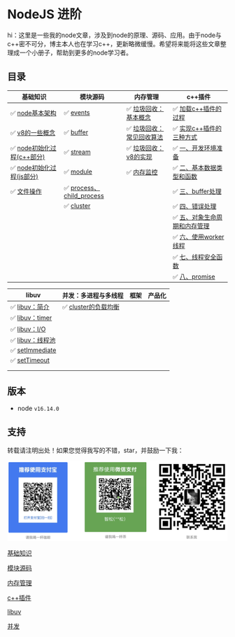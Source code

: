 # NodeJS 进阶

hi：这里是一些我的node文章，涉及到node的原理、源码、应用。由于node与c++密不可分，博主本人也在学习c++，更新略微缓慢。希望将来能将这些文章整理成一个小册子，帮助到更多的node学习者。

## 目录

| 基础知识                                                                                   | 模块源码                                                                                                    | 内存管理                                                           | c++插件                                                                   |
| -------------------------------------------------------------------------------------- | ------------------------------------------------------------------------------------------------------- | -------------------------------------------------------------- | ----------------------------------------------------------------------- |
| ✅ [node基本架构](基础知识/node基本架构/node基本架构.md "node基本架构")                                     | ✅ [events](模块源码/events/events.md "events")                                                              | ✅ [垃圾回收：基本概念](内存管理/垃圾回收：基本概念/垃圾回收：基本概念.md "垃圾回收：基本概念")         | ✅ [加载c++插件的过程](c++插件/加载c++插件的过程/加载c++插件的过程.md "加载c++插件的过程")             |
| ✅ [v8的一些概念](基础知识/v8的一些概念/v8的一些概念.md "v8的一些概念")                                         | ✅ [buffer](模块源码/buffer/buffer.md "buffer")                                                              | ✅ [垃圾回收：常见回收算法](内存管理/垃圾回收：常见回收算法/垃圾回收：常见回收算法.md "垃圾回收：常见回收算法") | ✅ [实现c++插件的三种方式](c++插件/实现c++插件的三种方式/实现c++插件的三种方式.md "实现c++插件的三种方式")     |
| ✅ [node初始化过程(c++部分)](基础知识/node初始化过程\(c++部分\)/node初始化过程\(c++部分\).md "node初始化过程(c++部分)") | ✅ [stream](模块源码/stream/stream.md "stream")                                                              | ✅ [垃圾回收：v8的实现](内存管理/垃圾回收：v8的实现/垃圾回收：v8的实现.md "垃圾回收：v8的实现")     | ✅ [一、开发环境准备](c++插件/一、开发环境准备/一、开发环境准备.md "一、开发环境准备")                     |
| ✅ [node初始化过程(js部分)](基础知识/node初始化过程\(js部分\)/node初始化过程\(js部分\).md "node初始化过程(js部分)")     | ✅ [module](模块源码/module/module.md "module")                                                              | ✅ [内存监控](内存管理/内存监控/内存监控.md "内存监控")                             | ✅ [二、基本数据类型和函数](c++插件/二、基本数据类型和函数/二、基本数据类型和函数.md "二、基本数据类型和函数")         |
| ✅ [文件操作](基础知识/文件操作/文件操作.md "文件操作")                                                     | ✅ [process、child\_process](模块源码/process、child_process/process、child_process.md "process、child_process") |                                                                | ✅ [三、buffer处理](c++插件/三、buffer处理/三、buffer处理.md "三、buffer处理")             |
|                                                                                        | ✅ [cluster](模块源码/cluster/cluster.md "cluster")                                                          |                                                                | ✅ [四、错误处理](c++插件/四、错误处理/四、错误处理.md "四、错误处理")                             |
|                                                                                        |                                                                                                         |                                                                | ✅ [五、对象生命周期和内存管理](c++插件/五、对象生命周期和内存管理/五、对象生命周期和内存管理.md "五、对象生命周期和内存管理") |
|                                                                                        |                                                                                                         |                                                                | ✅ [六、使用worker线程](c++插件/六、使用worker线程/六、使用worker线程.md "六、使用worker线程")     |
|                                                                                        |                                                                                                         |                                                                | ✅ [七、线程安全函数](c++插件/七、线程安全函数/七、线程安全函数.md "七、线程安全函数")                     |
|                                                                                        |                                                                                                         |                                                                | ✅ [八、promise](c++插件/八、promise/八、promise.md "八、promise")                 |

| libuv                                                               | 并发：多进程与多线程                                                       | 框架 | 产品化 |
| ------------------------------------------------------------------- | ---------------------------------------------------------------- | -- | --- |
| ✅ [libuv：简介](libuv/libuv：简介/libuv：简介.md "libuv：简介")                 | ✅ [cluster的负载均衡](并发/cluster的负载均衡/cluster的负载均衡.md "cluster的负载均衡") |    |     |
| ✅ [libuv：timer](libuv/libuv：timer/libuv：timer.md "libuv：timer")     |                                                                  |    |     |
| ✅ [libuv：I/O](libuv/libuv：I-O/libuv：I-O.md "libuv：I/O")             |                                                                  |    |     |
| ✅ [libuv：线程池](libuv/libuv：线程池/libuv：线程池.md "libuv：线程池")             |                                                                  |    |     |
| ✅ [setImmediate](libuv/setImmediate/setImmediate.md "setImmediate") |                                                                  |    |     |
| ✅ [setTimeout](libuv/setTimeout/setTimeout.md "setTimeout")         |                                                                  |    |     |
|                                                                     |                                                                  |    |     |
|                                                                     |                                                                  |    |     |

## 版本

-   node `v16.14.0`

## 支持

转载请注明出处！如果您觉得我写的不错，star，并鼓励一下我：

![](image/support_3ENorKZi1f.png)

[基础知识](基础知识/基础知识.md "基础知识")

[模块源码](模块源码/模块源码.md "模块源码")

[内存管理](内存管理/内存管理.md "内存管理")

[c++插件](c++插件/c++插件.md "c++插件")

[libuv](libuv/libuv.md "libuv")

[并发](并发/并发.md "并发")
